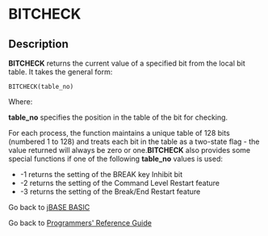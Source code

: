 # BITCHECK

<PageHeader />

## Description

**BITCHECK** returns the current value of a specified bit from the local bit table. It takes the general form:

```
BITCHECK(table_no)
```

Where:

**table\_no** specifies the position in the table of the bit for checking.

For each process, the function maintains a unique table of 128 bits (numbered 1 to 128) and treats each bit in the table as a two-state flag - the value returned will always be zero or one.**BITCHECK** also provides some special functions if one of the following **table\_no** values is used:

- -1 returns the setting of the BREAK key Inhibit bit
- -2 returns the setting of the Command Level Restart feature
- -3 returns the setting of the Break/End Restart feature

Go back to [jBASE BASIC](./../README.md)

Go back to [Programmers' Reference Guide](./../../reference-guides/jbc/README.md)

  
<PageFooter />
